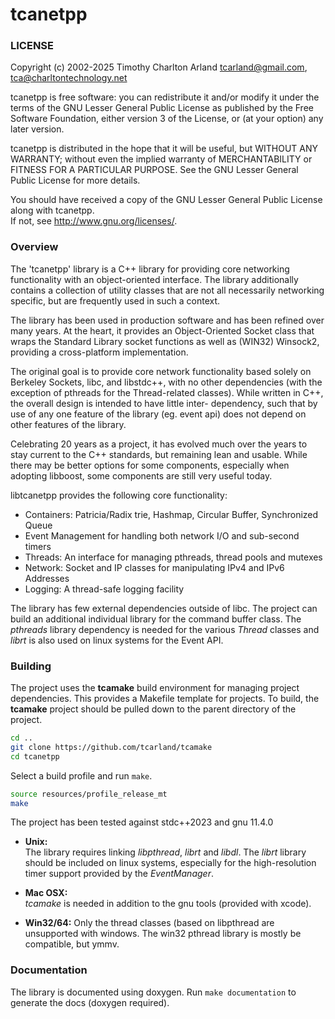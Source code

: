 tcanetpp
========

### LICENSE

  Copyright (c) 2002-2025 Timothy Charlton Arland 
        <tcarland@gmail.com>, <tca@charltontechnology.net>

  tcanetpp is free software: you can redistribute it and/or modify
  it under the terms of the GNU Lesser General Public License as
  published by the Free Software Foundation, either version 3 of
  the License, or (at your option) any later version.

  tcanetpp is distributed in the hope that it will be useful,
  but WITHOUT ANY WARRANTY; without even the implied warranty of
  MERCHANTABILITY or FITNESS FOR A PARTICULAR PURPOSE.  See the
  GNU Lesser General Public License for more details.

  You should have received a copy of the GNU Lesser General Public
  License along with tcanetpp.  
  If not, see <http://www.gnu.org/licenses/>.

<!--
  @mainpage tcanetpp
 -->

<!--
  @section overview
  -->
### Overview

The 'tcanetpp' library is a C++ library for providing core networking
functionality with an object-oriented interface. The library additionally
contains a collection of utility classes that are not all necessarily 
networking specific, but are frequently used in such a context.

The library has been used in production software and has been
refined over many years. At the heart, it provides an Object-Oriented
Socket class that wraps the Standard Library socket functions as well
as (WIN32) Winsock2, providing a cross-platform implementation.   

The original goal is to provide core network functionality based solely 
on Berkeley Sockets, libc, and libstdc++, with no other dependencies 
(with the exception of pthreads for the Thread-related classes). While 
written in C++, the overall design is intended to have little inter-
dependency, such that by use of any one feature of the library 
(eg. event api) does not depend on other features of the library.  

Celebrating 20 years as a project, it has evolved much over the years 
to stay current to the C++ standards, but remaining lean and usable. 
While there may be better options for some components, especially 
when adopting libboost, some components are still very useful today. 

libtcanetpp provides the following core functionality:
 * Containers: Patricia/Radix trie, Hashmap, Circular Buffer, Synchronized Queue
 * Event Management for handling both network I/O and sub-second timers
 * Threads: An interface for managing pthreads, thread pools and mutexes
 * Network: Socket and IP classes for manipulating IPv4 and IPv6 Addresses
 * Logging: A thread-safe logging facility  
 
The library has few external dependencies outside of libc. The project can 
build an additional individual library for the command buffer class. The 
*pthreads* library dependency is needed for the various *Thread* classes 
and *librt* is also used on linux systems for the Event API.  


### Building

The project uses the **tcamake** build environment for managing project
dependencies. This provides a Makefile template for projects.  To build,
the **tcamake** project should be pulled down to the parent directory of
the project.
``` bash
cd ..
git clone https://github.com/tcarland/tcamake
cd tcanetpp
```

Select a build profile and run `make`.
```bash
source resources/profile_release_mt
make
```

The project has been tested against stdc++2023 and gnu 11.4.0

- **Unix:**  
  The library requires linking *libpthread*, *librt* and *libdl*.
  The *librt* library should be included on linux systems, especially for the
  high-resolution timer support provided by the *EventManager*.

- **Mac OSX:**  
  *tcamake* is needed in addition to the gnu tools (provided with xcode).

- **Win32/64:**
  Only the thread classes (based on libpthread are unsupported with windows.
  The win32 pthread library is mostly be compatible, but ymmv.


### Documentation

The library is documented using doxygen. Run `make documentation` to 
generate the docs (doxygen required). 

